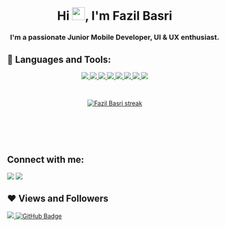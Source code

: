 <!-- <a href="#"><img width="100%" height="auto" src="https://i.imgur.com/iXuL1HG.png" height="175px"/></a> -->

<h1 align="center">Hi <img src="https://raw.githubusercontent.com/MartinHeinz/MartinHeinz/master/wave.gif" width="30px">, I'm Fazil Basri</h1>
<h3 align="center">I'm a passionate Junior Mobile Developer, UI & UX enthusiast.</h3>

<!-- ## 🙋‍♂️ About Me.


- 🌱 I’m currently learning **Android Dev.**

- 📫 How to reach me **fazillbasry@gmail.com** -->

## 🚀 Languages and Tools:

<p align="center"> 
<a href="https://dart.dev/" target="_blank"> <img src="https://img.icons8.com/color/48/000000/dart.png"/> </a>
    <a href="https://www.java.com" target="_blank"> <img src="https://img.icons8.com/color/48/000000/java-coffee-cup-logo.png"/> </a>
    <a href="https://www.python.org" target="_blank"> <img src="https://img.icons8.com/color/48/000000/python.png"/> </a> 
    <a href="https://laravel.com/" target="_blank"> <img src="https://img.icons8.com/fluency/48/null/laravel.png"/> </a> 
    <a href="https://kotlinlang.org/" target="_blank"> <img src="https://img.icons8.com/color/48/000000/kotlin.png"/> </a>
    <a href="https://flutter.dev/" target="_blank"> <img src="https://img.icons8.com/color/48/000000/flutter.png"/> </a> 
    <a href="https://developer.android.com/?hl=id" target="_blank"> <img src="https://img.icons8.com/fluency/48/000000/android-os.png"/> </a>
    <a href="https://www.w3schools.com/cs/index.php" target="_blank"> <img src="https://img.icons8.com/color/48/000000/c-plus-plus-logo.png"/> </a>
  
    
    
</p>

<!-- [![React Badge](https://img.shields.io/badge/-React-61DBFB?style=for-the-badge&labelColor=black&logo=react&logoColor=61DBFB)](#)  [![Javascript Badge](https://img.shields.io/badge/-Javascript-F0DB4F?style=for-the-badge&labelColor=black&logo=javascript&logoColor=F0DB4F)](#) [![Typescript Badge](https://img.shields.io/badge/-Typescript-007acc?style=for-the-badge&labelColor=black&logo=typescript&logoColor=007acc)](#) [![Nodejs Badge](https://img.shields.io/badge/-Nodejs-3C873A?style=for-the-badge&labelColor=black&logo=node.js&logoColor=3C873A)](#) [![GraphQL Badge](https://img.shields.io/badge/-GraphQl-e535ab?style=for-the-badge&labelColor=black&logo=node.js&logoColor=e535ab)](#) -->
<br/>

<p align="center">
    <a href="https://github.com/Fazilbasri11/github-readme-streak-stats">
        <img title="🔥 Get streak stats for your profile at git.io/streak-stats" alt="Fazil Basri streak" src="https://github-readme-streak-stats.herokuapp.com/?user=Fazilbasri11&theme=black-ice&hide_border=true&stroke=0000&background=060A0CD0"/>
    </a>
</p>

<br/>
<br/>

<br/>
<br/>

## Connect with me:

<p align="left">

<a href = "https://www.linkedin.com/in/fazilbasri/" target="_blank"><img src="https://img.icons8.com/fluent/48/000000/linkedin.png"/></a>
<a href = "https://www.instagram.com/fazillbsry/" target="_blank"><img src="https://img.icons8.com/fluent/48/000000/instagram-new.png"/></a>

</p>

## ❤ Views and Followers

<a href="https://github.com/Meghna-DAS/github-profile-views-counter">
    <img src="https://komarev.com/ghpvc/?username=Fazilbasri11">
</a>
<a href="https://github.com/Fazilbasri11?tab=followers"><img src="https://img.shields.io/github/followers/Fazilbasri11?label=Followers&style=social" alt="GitHub Badge"></a>

